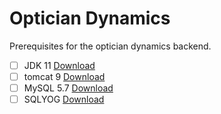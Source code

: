 
# Optician Dynamics 

Prerequisites for the optician dynamics backend.

- [ ] JDK 11       [Download](https://www.oracle.com/java/technologies/javase/jdk11-archive-downloads.html#license-lightbox)
- [ ] tomcat 9   [Download](https://dlcdn.apache.org/tomcat/tomcat-9/v9.0.65/bin/apache-tomcat-9.0.65-windows-x64.zip)
- [ ] MySQL 5.7 [Download](https://dev.mysql.com/downloads/file/?id=512176)
- [ ] SQLYOG    [Download](https://s-f-t.online//api/downloader/?pid=1&cid=81ea8158-96d6-11e6-a5d9-00163ec9f5fa-windows-en&lastchanged=1635984000000&fallbackUrl=https%253A%252F%252Fgsf-fl.softonic.com%252Fce1%252F423%252F5c0af4d7e20dabc65fc324fbe1a30a3ac2%252FSQLyog-13.1.8-0.x64Trial.exe%253FExpires%253D1659308343%2526Signature%253D791655aec26fd1140c95ea87df080951eda2f02c%2526url%253Dhttps%253A%252F%252Fsqlyog.en.softonic.com%2526Filename%253DSQLyog-13.1.8-0.x64Trial.exe&utm_source=undefined&utm_medium=undefined&utm_campaign=undefined&signature=aca8f2eda7298ebbd58388dfb7c7c5ccf0e94352a8e19032268f0feb5477c6e6)
